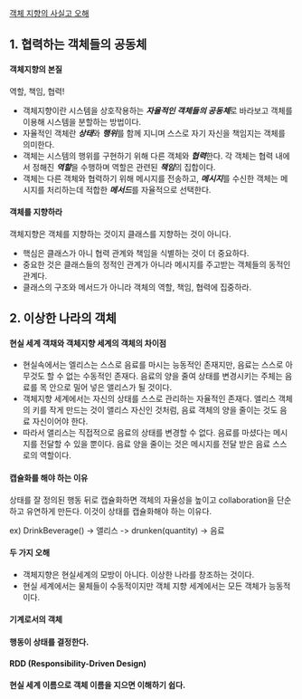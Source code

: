 [객체 지향의 사실고 오해](https://book.naver.com/bookdb/book_detail.nhn?bid=9145968)

## 1. 협력하는 객체들의 공동체
#### 객체지향의 본질
역할, 책임, 협력!
* 객체지향이란 시스템을 상호작용하는 ***자율적인 객체들의 공동체***로 바라보고 객체를 이용해 시스템을 분할하는 방법이다.
* 자율적인 객체란 ***상태***와 ***행위***를 함께 지니며 스스로 자기 자신을 책임지는 객체를 의미한다.
* 객체는 시스템의 행위를 구현하기 위해 다른 객체와 ***협력***한다. 각 객체는 협력 내에서 정해진 ***역할***을 수행하며 역할은 관련된 ***책임***의 집합이다.
* 객체는 다른 객체와 협력하기 위해 메시지를 전송하고, ***메시지***를 수신한 객체는 메시지를 처리하는데 적합한 ***메서드***를 자율적으로 선택한다.

#### 객체를 지향하라
객체지향은 객체를 지향하는 것이지 클래스를 지향하는 것이 아니다.
* 핵심은 클래스가 아니 협력 관계와 책임을 식별하는 것이 더 중요하다.
* 중요한 것은 클래스들의 정적인 관계가 아니라 메시지를 주고받는 객체들의 동적인 관계다.
* 클래스의 구조와 메서드가 아니라 객체의 역할, 책임, 협력에 집중하라. 

## 2. 이상한 나라의 객체
#### 현실 세계 객채와 객체지향 세계의 객체의 차이점
* 현실속에서는 엘리스는 스스로 음료를 마시는 능동적인 존재지만, 음료는 스스로 아무것도 할 수 없는 수동적인 존재다. 음료의 양을 줄여 상태를 변경시키는 주체는 음료를 목 안으로 밀어 넣은 앨리스가 될 것이다.
* 객체지향 세계에서는 자신의 상태를 스스로 관리하는 자율적인 존재다. 앨리스 객체의 키를 작게 만드는 것이 앨리스 자신인 것처럼, 음료 객체의 양을 줄이는 것도 음료 자신이어야 한다. 
* 따라서 앨리스는 직접적으로 음료의 상태를 변경할 수 없다. 음료를 마셨다는 메시지를 전달할 수 있을 뿐이다. 음료 양을 줄이는 것은 메시지를 전달 받은 음료 스스로의 역할이다.

#### 캡슐화를 해야 하는 이유
상태를 잘 정의된 행동 뒤로 캡슐화하면 객체의 자율성을 높이고 collaboration을 단순하고 유연하게 만든다. 이것이 상태를 캡슐화해야 하는 이유다.

ex)
DrinkBeverage() -> 앨리스 -> drunken(quantity) -> 음료

#### 두 가지 오해
* 객체지향은 현실세계의 모방이 아니다. 이상한 나라를 창조하는 것이다.
* 현실 세계에서는 물체들이 수동적이지만 객체 지향 세계에서는 모든 객체가 능동적이다. 

#### 기계로서의 객체
#### 행동이 상태를 결정한다.
#### RDD (Responsibility-Driven Design)
#### 현실 세계 이름으로 객체 이름을 지으면 이해하기 쉽다.
